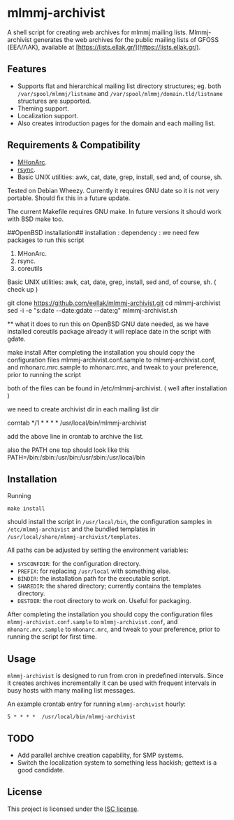 # mlmmj-archivist

A shell script for creating web archives for mlmmj mailing lists. Mlmmj-archivist generates the web archives for the public mailing lists of GFOSS (ΕΕΛ/ΛΑΚ), available at [https://lists.ellak.gr/](https://lists.ellak.gr/).

## Features

- Supports flat and hierarchical mailing list directory structures; eg. both `/var/spool/mlmmj/listname` and `/var/spool/mlmmj/domain.tld/listname` structures are supported.
- Theming support.
- Localization support.
- Also creates introduction pages for the domain and each mailing list.

## Requirements & Compatibility

- [MHonArc](http://mhonarc.org).
- [rsync](http://rsync.samba.org/).
- Basic UNIX utilities: awk, cat, date, grep, install, sed and, of course, sh.

Tested on Debian Wheezy. Currently it requires GNU date so it is not very portable. Should fix this in a future update.

The current Makefile requires GNU make. In future versions it should work with BSD make too.

##OpenBSD installation##
installation :
dependency : we need few packages to run this script 
1. MHonArc.
2. rsync.
3. coreutils

Basic UNIX utilities: awk, cat, date, grep, install, sed and, of course, sh. ( check up )

git clone https://github.com/eellak/mlmmj-archivist.git
cd mlmmj-archivist
sed -i -e "s:date --date:gdate --date:g" mlmmj-archivist.sh

** what it does
to run this on OpenBSD GNU date needed, as we have installed coreutils 
package already it will replace date in the script with gdate.

make install
After completing the installation you should copy the configuration files mlmmj-archivist.conf.sample to mlmmj-archivist.conf, 
and mhonarc.mrc.sample to mhonarc.mrc, and tweak to your preference, prior to running the script

both of the files can be found in /etc/mlmmj-archivist. ( well after installation )

we need to create archivist dir in each mailing list dir

corntab 
*/1      *       *       *       *       /usr/local/bin/mlmmj-archivist

add the above line in crontab to archive the list.

also the PATH one top should look like this
PATH=/bin:/sbin:/usr/bin:/usr/sbin:/usr/local/bin

## Installation

Running

<pre><code>make install</code></pre>

should install the script in `/usr/local/bin`, the configuration samples in `/etc/mlmmj-archivist` and the bundled templates in `/usr/local/share/mlmmj-archivist/templates`.

All paths can be adjusted by setting the environment variables:

- `SYSCONFDIR`: for the configuration directory.
- `PREFIX`: for replacing `/usr/local` with something else.
- `BINDIR`: the installation path for the executable script.
- `SHAREDIR`: the shared directory; currently contains the templates directory.
- `DESTDIR`: the root directory to work on. Useful for packaging.

After completing the installation you should copy the configuration files `mlmmj-archivist.conf.sample` to `mlmmj-archivist.conf`, and `mhonarc.mrc.sample` to `mhonarc.mrc`, and tweak to your preference, prior to running the script for first time.

## Usage

`mlmmj-archivist` is designed to run from cron in predefined intervals. Since it creates archives incrementally it can be used with frequent intervals in busy hosts with many mailing list messages.

An example crontab entry for running `mlmmj-archivist` hourly:

<pre><code>5 * * * *  /usr/local/bin/mlmmj-archivist</code></pre>

## TODO

- Add parallel archive creation capability, for SMP systems.
- Switch the localization system to something less hackish; gettext is a good candidate.

## License

This project is licensed under the [ISC license](http://opensource.org/licenses/ISC).
